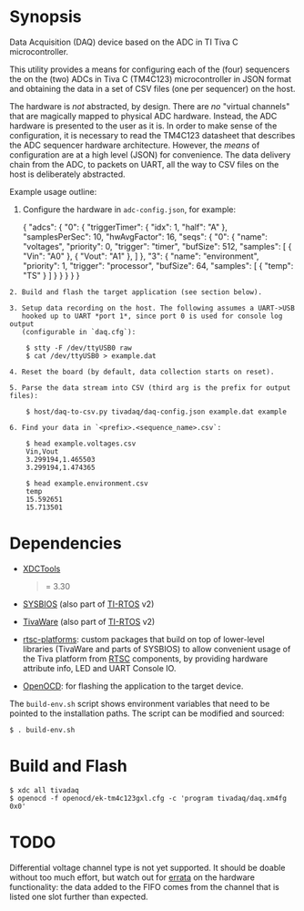 Synopsis
========

Data Acquisition (DAQ) device based on the ADC in TI Tiva C microcontroller.

This utility provides a means for configuring each of the (four) sequencers the
on the (two) ADCs in Tiva C (TM4C123) microcontroller in JSON format and
obtaining the data in a set of CSV files (one per sequencer) on the host.

The hardware is *not* abstracted, by design. There are *no* "virtual channels"
that are magically mapped to physical ADC hardware. Instead, the ADC hardware
is presented to the user as it is. In order to make sense of the configuration,
it is necessary to read the TM4C123 datasheet that describes the ADC sequencer
hardware architecture. However, the *means* of configuration are at a high
level (JSON) for convenience. The data delivery chain from the ADC, to packets
on UART, all the way to CSV files on the host is deliberately abstracted.

Example usage outline:

  1. Configure the hardware in `adc-config.json`, for example:

        {
            "adcs": {
                "0": {
                    "triggerTimer": { "idx": 1, "half": "A" },
                    "samplesPerSec": 10,
                    "hwAvgFactor": 16,
                    "seqs": {
                        "0": {
                            "name": "voltages",
                            "priority": 0,
                            "trigger": "timer",
                            "bufSize": 512,
                            "samples": [
                                { "Vin":  "A0" },
                                { "Vout": "A1" },
                            ]
                        },
                        "3": {
                            "name": "environment",
                            "priority": 1,
                            "trigger": "processor",
                            "bufSize": 64,
                            "samples": [
                                { "temp": "TS" }
                            ]
                        }
                    }
                }
            }
        }

    2. Build and flash the target application (see section below).

    3. Setup data recording on the host. The following assumes a UART->USB
       hooked up to UART *port 1*, since port 0 is used for console log output
       (configurable in `daq.cfg`):

        $ stty -F /dev/ttyUSB0 raw
        $ cat /dev/ttyUSB0 > example.dat

    4. Reset the board (by default, data collection starts on reset).

    5. Parse the data stream into CSV (third arg is the prefix for output files):

        $ host/daq-to-csv.py tivadaq/daq-config.json example.dat example

    6. Find your data in `<prefix>.<sequence_name>.csv`:

        $ head example.voltages.csv
        Vin,Vout
        3.299194,1.465503
        3.299194,1.474365

        $ head example.environment.csv
        temp
        15.592651
        15.713501

Dependencies
============

  * [XDCTools](http://downloads.ti.com/dsps/dsps_public_sw/sdo_sb/targetcontent/rtsc/)
    >= 3.30

  * [SYSBIOS](http://www.ti.com/tool/sysbios) (also part of
    [TI-RTOS](http://www.ti.com/tool/ti-rtos) v2)

  * [TivaWare](http://www.ti.com/tool/sw-tm4c) (also part of
    [TI-RTOS](http://www.ti.com/tool/ti-rtos) v2)

  * [rtsc-platforms](https://github.com/alexeicolin/rtsc-platforms): custom
    packages that build on top of lower-level libraries (TivaWare and parts of
    SYSBIOS) to allow convenient usage of the Tiva platform from
    [RTSC](http://rtsc.eclipse.org/docs-tip/Main_Page) components, by providing
    hardware attribute info, LED and UART Console IO.

  * [OpenOCD](http://openocd.sourceforge.net/): for flashing the application to
  the target device.

The `build-env.sh` script shows environment variables that need to be pointed
to the installation paths. The script can be modified and sourced:

    $ . build-env.sh

Build and Flash
===============

    $ xdc all tivadaq
    $ openocd -f openocd/ek-tm4c123gxl.cfg -c 'program tivadaq/daq.xm4fg 0x0'

TODO
====

Differential voltage channel type is not yet supported. It should be doable
without too much effort, but watch out for
[errata](http://www.ti.com/lit/pdf/spmz849) on the hardware functionality: the
data added to the FIFO comes from the channel that is listed one slot further
than expected.
